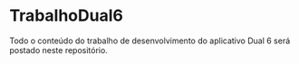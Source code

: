 # TrabalhoDual6
Todo o conteúdo do trabalho de desenvolvimento do aplicativo Dual 6 será postado neste repositório.
